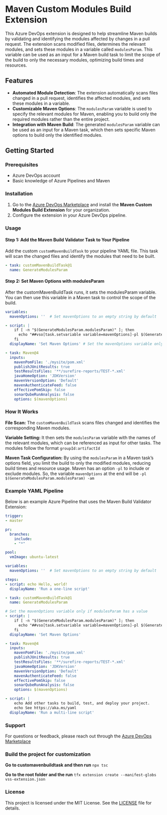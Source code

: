 # Maven Custom Modules Build Extension

This Azure DevOps extension is designed to help streamline Maven builds by validating and identifying the modules affected by changes in a pull request. The extension scans modified files, determines the relevant modules, and sets these modules in a variable called `modulesParam`. This variable can be used as an input for a Maven build task to limit the scope of the build to only the necessary modules, optimizing build times and resources.

## Features

- **Automated Module Detection**: The extension automatically scans files changed in a pull request, identifies the affected modules, and sets these modules in a variable.
- **Customizable Maven Options**: The `modulesParam` variable is used to specify the relevant modules for Maven, enabling you to build only the required modules rather than the entire project.
- **Integration with Maven Build**: The generated `modulesParam` variable can be used as an input for a Maven task, which then sets specific Maven options to build only the identified modules.

## Getting Started

### Prerequisites

- Azure DevOps account
- Basic knowledge of Azure Pipelines and Maven

### Installation

1. Go to the [Azure DevOps Marketplace](https://marketplace.visualstudio.com/) and install the **Maven Custom Modules Build Extension** for your organization.
2. Configure the extension in your Azure DevOps pipeline.

### Usage

#### Step 1: Add the Maven Build Validator Task to Your Pipeline

Add the custom `customMavenBuildTask` to your pipeline YAML file. This task will scan the changed files and identify the modules that need to be built.

```yaml
- task: customMavenBuildTask@1
  name: GenerateModulesParam
```
####  Step 2: Set Maven Options with modulesParam
After the customMavenBuildTask runs, it sets the modulesParam variable. You can then use this variable in a Maven task to control the scope of the build.

```yaml
variables:
  mavenOptions: ''  # Set mavenOptions to an empty string by default   

- script: |
    if [ -n "$(GenerateModulesParam.modulesParam)" ]; then
      echo "##vso[task.setvariable variable=mavenOptions]-pl $(GenerateModulesParam.modulesParam) -am"
    fi 
  displayName: 'Set Maven Options' # Set the mavenOptions variable only if modulesParam has a value

- task: Maven@4
  inputs:
    mavenPomFile: './mysite/pom.xml'
    publishJUnitResults: true
    testResultsFiles: '**/surefire-reports/TEST-*.xml'
    javaHomeOption: 'JDKVersion'
    mavenVersionOption: 'Default'
    mavenAuthenticateFeed: false
    effectivePomSkip: false
    sonarQubeRunAnalysis: false
    options: $(mavenOptions)
```
### How It Works

**File Scan:** The `customMavenBuildTask` scans files changed and identifies the corresponding Maven modules.

**Variable Setting:** It then sets the `modulesParam` variable with the names of the relevant modules, which can be referenced as input for other tasks. The modules follow the format `groupId:artifactId`

**Maven Task Configuration:** By using the `modulesParam` in a Maven task’s options field, you limit the build to only the modified modules, reducing build times and resource usage.  Maven has an option `-pl` to include or exclude modules. So, the variable `mavenOptions` at the end will be `-pl $(GenerateModulesParam.modulesParam) -am`

### Example YAML Pipeline
Below is an example Azure Pipeline that uses the Maven Build Validator Extension:

```yaml
trigger:
- master

pr:
  branches:
    include:
    - "*"

pool:
  vmImage: ubuntu-latest

variables:
  mavenOptions: ''  # Set mavenOptions to an empty string by default   

steps:
- script: echo Hello, world!
  displayName: 'Run a one-line script'

- task: customMavenBuildTask@1
  name: GenerateModulesParam

# Set the mavenOptions variable only if modulesParam has a value
- script: |
    if [ -n "$(GenerateModulesParam.modulesParam)" ]; then
      echo "##vso[task.setvariable variable=mavenOptions]-pl $(GenerateModulesParam.modulesParam) -am"
    fi
  displayName: 'Set Maven Options'

- task: Maven@4
  inputs:
    mavenPomFile: './mysite/pom.xml'
    publishJUnitResults: true
    testResultsFiles: '**/surefire-reports/TEST-*.xml'
    javaHomeOption: 'JDKVersion'
    mavenVersionOption: 'Default'
    mavenAuthenticateFeed: false
    effectivePomSkip: false
    sonarQubeRunAnalysis: false
    options: $(mavenOptions)

- script: |
    echo Add other tasks to build, test, and deploy your project.
    echo See https://aka.ms/yaml
  displayName: 'Run a multi-line script'
```

### Support

For questions or feedback, please reach out through the  [Azure DevOps Marketplace](https://marketplace.visualstudio.com/)

### Build the project for customization

**Go to customavenbuildtask and then run**
`npx tsc`

**Go to the root folder and the run**
`tfx extension create --manifest-globs vss-extension.json`

### License
This project is licensed under the MIT License. See the [LICENSE](https://github.com/dbejarano120/maven-plugin/blob/main/LICENSE) file for details.
